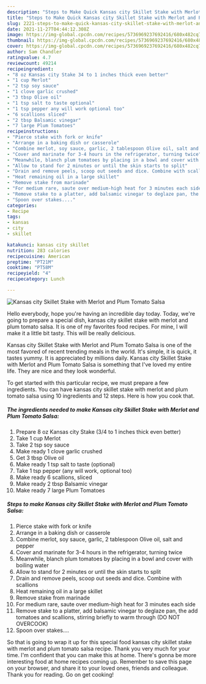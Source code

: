 ```yaml
---
description: "Steps to Make Quick Kansas city Skillet Stake with Merlot and Plum Tomato Salsa"
title: "Steps to Make Quick Kansas city Skillet Stake with Merlot and Plum Tomato Salsa"
slug: 2221-steps-to-make-quick-kansas-city-skillet-stake-with-merlot-and-plum-tomato-salsa
date: 2021-11-27T04:44:12.308Z
image: https://img-global.cpcdn.com/recipes/5736969237692416/680x482cq70/kansas-city-skillet-stake-with-merlot-and-plum-tomato-salsa-recipe-main-photo.jpg
thumbnail: https://img-global.cpcdn.com/recipes/5736969237692416/680x482cq70/kansas-city-skillet-stake-with-merlot-and-plum-tomato-salsa-recipe-main-photo.jpg
cover: https://img-global.cpcdn.com/recipes/5736969237692416/680x482cq70/kansas-city-skillet-stake-with-merlot-and-plum-tomato-salsa-recipe-main-photo.jpg
author: Sam Chandler
ratingvalue: 4.7
reviewcount: 49214
recipeingredient:
- "8 oz Kansas city Stake 34 to 1 inches thick even better"
- "1 cup Merlot"
- "2 tsp soy sauce"
- "1 clove garlic crushed"
- "3 tbsp Olive oil"
- "1 tsp salt to taste optional"
- "1 tsp pepper any will work optional too"
- "6 scallions sliced"
- "2 tbsp Balsamic vinegar"
- "7 large Plum Tomatoes"
recipeinstructions:
- "Pierce stake with fork or knife"
- "Arrange in a baking dish or casserole"
- "Combine merlot, soy sauce, garlic, 2 tablespoon Olive oil, salt and pepper"
- "Cover and marinate for 3-4 hours in the refrigerator, turning twice"
- "Meanwhile, blanch plum tomatoes by placing in a bowl and cover with boiling water"
- "Allow to stand for 2 minutes or until the skin starts to split"
- "Drain and remove peels, scoop out seeds and dice. Combine with scallions"
- "Heat remaining oil in a large skillet"
- "Remove stake from marinade"
- "For medium rare, saute over medium-high heat for 3 minutes each side"
- "Remove stake to a platter, add balsamic vinegar to deglaze pan, the add tomatoes and scallions, stirring briefly to warm through (DO NOT OVERCOOK)"
- "Spoon over stakes...."
categories:
- Recipe
tags:
- kansas
- city
- skillet

katakunci: kansas city skillet 
nutrition: 283 calories
recipecuisine: American
preptime: "PT21M"
cooktime: "PT58M"
recipeyield: "4"
recipecategory: Lunch

---
```



![Kansas city Skillet Stake with Merlot and Plum Tomato Salsa](https://img-global.cpcdn.com/recipes/5736969237692416/680x482cq70/kansas-city-skillet-stake-with-merlot-and-plum-tomato-salsa-recipe-main-photo.jpg)

Hello everybody, hope you're having an incredible day today. Today, we're going to prepare a special dish, kansas city skillet stake with merlot and plum tomato salsa. It is one of my favorites food recipes. For mine, I will make it a little bit tasty. This will be really delicious.



Kansas city Skillet Stake with Merlot and Plum Tomato Salsa is one of the most favored of recent trending meals in the world. It's simple, it is quick, it tastes yummy. It is appreciated by millions daily. Kansas city Skillet Stake with Merlot and Plum Tomato Salsa is something that I've loved my entire life. They are nice and they look wonderful.


To get started with this particular recipe, we must prepare a few ingredients. You can have kansas city skillet stake with merlot and plum tomato salsa using 10 ingredients and 12 steps. Here is how you cook that.

<!--inarticleads1-->

##### The ingredients needed to make Kansas city Skillet Stake with Merlot and Plum Tomato Salsa:

1. Prepare 8 oz Kansas city Stake (3/4 to 1 inches thick even better)
1. Take 1 cup Merlot
1. Take 2 tsp soy sauce
1. Make ready 1 clove garlic crushed
1. Get 3 tbsp Olive oil
1. Make ready 1 tsp salt to taste (optional)
1. Take 1 tsp pepper (any will work, optional too)
1. Make ready 6 scallions, sliced
1. Make ready 2 tbsp Balsamic vinegar
1. Make ready 7 large Plum Tomatoes




<!--inarticleads2-->

##### Steps to make Kansas city Skillet Stake with Merlot and Plum Tomato Salsa:

1. Pierce stake with fork or knife
1. Arrange in a baking dish or casserole
1. Combine merlot, soy sauce, garlic, 2 tablespoon Olive oil, salt and pepper
1. Cover and marinate for 3-4 hours in the refrigerator, turning twice
1. Meanwhile, blanch plum tomatoes by placing in a bowl and cover with boiling water
1. Allow to stand for 2 minutes or until the skin starts to split
1. Drain and remove peels, scoop out seeds and dice. Combine with scallions
1. Heat remaining oil in a large skillet
1. Remove stake from marinade
1. For medium rare, saute over medium-high heat for 3 minutes each side
1. Remove stake to a platter, add balsamic vinegar to deglaze pan, the add tomatoes and scallions, stirring briefly to warm through (DO NOT OVERCOOK)
1. Spoon over stakes....




So that is going to wrap it up for this special food kansas city skillet stake with merlot and plum tomato salsa recipe. Thank you very much for your time. I'm confident that you can make this at home. There's gonna be more interesting food at home recipes coming up. Remember to save this page on your browser, and share it to your loved ones, friends and colleague. Thank you for reading. Go on get cooking!
